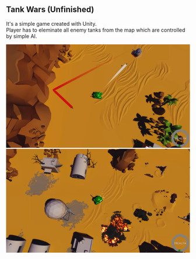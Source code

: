 ## Tank Wars (Unfinished)
It's a simple game created with Unity.   
Player has to eleminate all enemy tanks from the map which are controlled by simple AI. 

![](https://github.com/Martinson1252/TankWars_Unity/blob/main/TW1.png)
![](https://github.com/Martinson1252/TankWars_Unity/blob/main/TW2.png)
